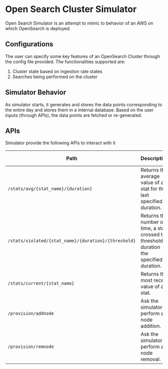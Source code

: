 # Open Search Cluster Simulator
Open Search Simulator is an attempt to mimic to behavior of an AWS on which OpenSearch is deployed. 



## Configurations
The user can specify some key features of an OpenSearch Cluster through the config file provided. The functionalities supported are:
1.	Cluster state based on ingestion rate states
2.	Searches being performed on the cluster



## Simulator Behavior 
As simulator starts, it generates and stores the data points corresponding to the entire day and stores them in a internal database. Based on the user inputs (through APIs), the data points are fetched or re-generated.



## APIs
Simulator provide the following APIs to interact with it


| Path                                                 | Description                                                                               | Method | Path Parameters                                                              | Request Body         | Response                                     |
|------------------------------------------------------|-------------------------------------------------------------------------------------------|--------|------------------------------------------------------------------------------|----------------------|----------------------------------------------|
| `/stats/avg/{stat_name}/{duration}`                  | Returns the average value of a stat for the last specified duration.                      | GET    | __stat_name__: string <br/> __duration__: integer                            | None                 | `{"avg": float, "min": float, "max": float}` |
| `/stats/violated/{stat_name}/{duration}/{threshold}` | Returns the number of time, a stat crossed the threshold duration the specified duration. | GET    | __stat_name__: string <br/> __duration__: integer <br/> __threshold__: float | None                 | `{"ViolatedCount": int}`                     |
| `/stats/current/{stat_name}`                         | Returns the most recent value of a stat.                                                  | GET    | __stat_name__: string                                                        | None                 | `{"current": float}`                         |
| `/provision/addnode`                                 | Ask the simulator to perform a node addition.                                             | POST   | None                                                                         | `{"nodes": integer}` | `{'expiry': ISO Date time}`                  |
| `/provision/remnode`                                 | Ask the simulator to perform a node removal.                                              | POST   | None                                                                         | `{"nodes": integer}` | `{'expiry': ISO Date time}`                  |

